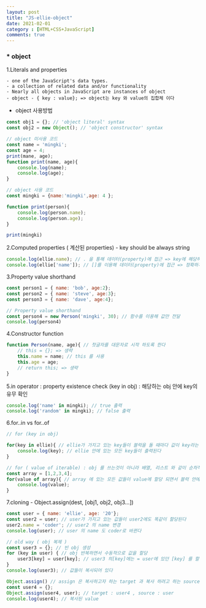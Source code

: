 ```yaml
---
layout: post
title: "JS-ellie-object"
date: 2021-02-01
category : [HTML+CSS+JavaScript]
comments: true
---
```


### * object

1.Literals and properties

    - one of the JavaScript's data types.
    - a collection of related data and/or functionality
    - Nearly all objects in JavaScript are instances of object
    - object - { key : value}; => object는 key 와 value의 집합체 이다

- object 사용방법

```JavaScript
const obj1 = {}; // 'object literal' syntax
const obj2 = new Object(); // 'object constructor' syntax
```

```JavaScript
// object 미사용 코드
const name = 'mingki';
const age = 4;
print(mane, age);
function print(name, age){
    console.log(name);
    console.log(age);
}

// object 사용 코드
const mingki = {name:'mingki',age: 4 };

function print(person){
    console.log(person.name);
    console.log(person.age);
}

print(mingki)

```

2.Computed properties ( 계산된 properties)
    - key should be always string

```JavaScript
console.log(ellie.name); // . 을 통해 데이터(property)에 접근 => key에 해당하는 값을 가져오고 싶을 때 사용
console.log(ellie['name']); // []를 이용해 데이터(property)에 접근 => 정확하게 어떤 key가 필요한 지 모를때 사용

```

3.Property value shorthand

```JavaScript
const person1 = { name: 'bob', age:2};
const person2 = { name: 'steve', age:3};
const person3 = { name: 'dave', age:4};

// Property value shorthand
const person4 = new Person('mingki', 30); // 함수를 이용해 값만 전달 
console.log(person4)
```

4.Constructor function

```JavaScript
function Person(name, age){ // 첫글자를 대문자로 시작 하도록 한다
    // this = {}; => 생략
    this.name = name; // this 를 사용
    this.age = age;
    // return this; => 생략
}

```

5.in operator : property existence check (key in obj) : 해당하는 obj 안에 key의 유무 확인

```JavaScript
console.log('name' in mingki); // true 출력
console.log('random' in mingki); // false 출력

```

6.for..in vs for..of

```JavaScript
// for (key in obj)

for(key in ellie){ // ellie가 가지고 있는 key들이 블럭을 돌 때마다 값이 key라는 지역변수에 할당이 된다
    console.log(key); // ellie 안에 있는 모든 key들이 출력된다
}

// for ( value of iterable) : obj 를 쓰는것이 아니라 배열, 리스트 와 같이 순차적으로 반복적인 것들을 사용한다
const array = [1,2,3,4];
for(value of array){ // array 에 있는 모든 값들이 value에 할당 되면서 블럭 안에서 순차적으로 출력 OR 계산
    console.log(value);
}
```

7.cloning 
    - Object.assign(dest, [obj1, obj2, obj3...])
    
```JavaScript
const user = { name: 'ellie', age: '20'};
const user2 = user; // user가 가지고 있는 값들이 user2에도 똑같이 할당된다
user2.name = 'coder'; // user2 의 name 변경
console.log(user); // user 의 name 도 coder로 바뀐다

// old way ( obj 복제 )
const user3 = {}; // 빈 obj 생성
for (key in user) { // obj 반복하면서 수동적으로 값을 할당 
    user3[key] = user[key]; // user3 의[key]에는 = user에 있던 [key] 를 할당 해준다
}
console.log(user3); // 값들이 복사되어 있다

Object.assign() // assign 은 복사하고자 하는 target 과 복사 하려고 하는 source 를 같이 전달해주고 return 값은 target 과 source 가 혼합된 값이 리턴된다
const user4 = {};
Object.assign(user4, user); // target : user4 , source : user
console.log(user4); // 복사된 value
```








